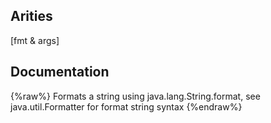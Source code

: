 ## Arities
[fmt & args]

## Documentation
{%raw%}
Formats a string using java.lang.String.format, see java.util.Formatter for format
  string syntax
{%endraw%}
